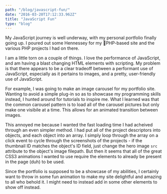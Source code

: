 ```yaml
---
path: "/blog/javascript-fun/"
date: "2016-03-20T17:12:33.962Z"
title: "JavaScript Fun"
type: "blog"
---
```


My JavaScript journey is well underway, with my personal portfolio finally going up. I poured out some Hennessey for my PHP-based site and the various PHP projects I had on there.

I am a little torn on a couple of things. I love the performance of JavaScript, and am having a blast changing HTML elements with scripting. My problem is that there appears to be a clear tradeoff between a performant use of JavaScript, especially as it pertains to images, and a pretty, user-friendly use of JavaScript.

For example, I was going to make an image carousel for my portfolio site. Wanting to avoid a simple plug-in so as to showcase my programming skills instead, I hunted around for tutorials to inspire me. What I learned was that the common carousel pattern is to load all of the carousel pictures but only make one visibile at a time. This allows for an animated transition between images.

This annoyed me because I wanted the fast loading time I had acheived through an even simpler method. I had put all of the project descriptors into objects, and each object into an array. I simply loop through the array on a click event to cycle through the screenshots of the projects - if the thumbnail ID matches the object's ID field, just change the hero image `src` attribute to the object's image filepath. But then it seems that all of the great CSS3 animations I wanted to use require the elements to already be present in the page (duh) to be used.

Since the portfolio is supposed to be a showcase of my abilities, I certainly want to throw in some fun animation to make my site delightful and amazing to all who behold it. I might need to instead add in some other elements to show off instead.
